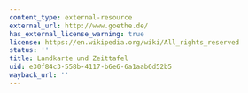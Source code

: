 ```yaml
---
content_type: external-resource
external_url: http://www.goethe.de/
has_external_license_warning: true
license: https://en.wikipedia.org/wiki/All_rights_reserved
status: ''
title: Landkarte und Zeittafel
uid: e30f84c3-558b-4117-b6e6-6a1aab6d52b5
wayback_url: ''
---
```


